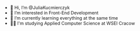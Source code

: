 - 👋 Hi, I’m @JuliaKucmierczyk
- 👀 I’m interested in Front-End Development
- 🌱 I’m currently learning everything at the same time
- 👩‍💻 I'm studying Applied Computer Science at WSEI Cracow

